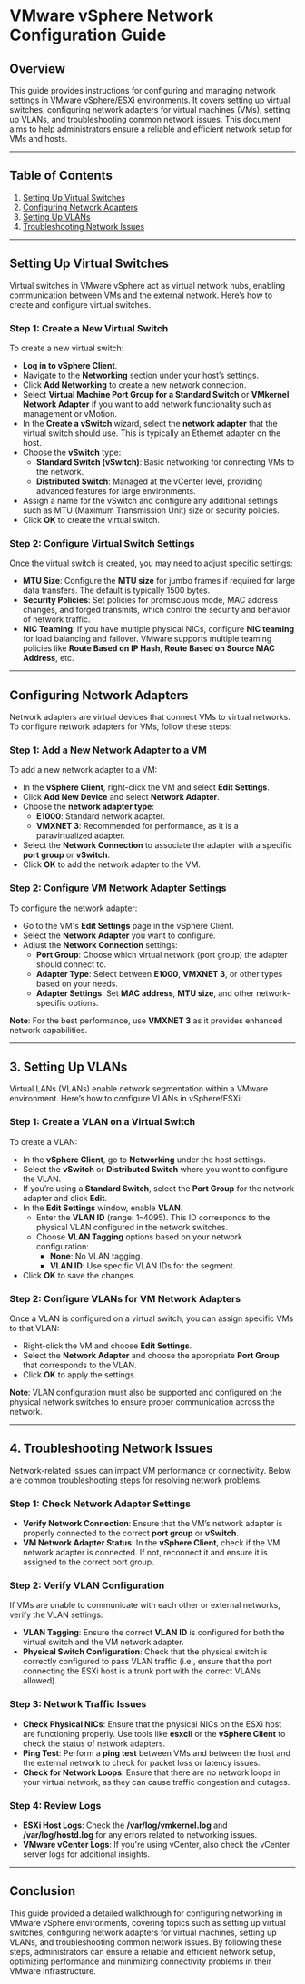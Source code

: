 # VMware vSphere Network Configuration Guide

## Overview
This guide provides instructions for configuring and managing network settings in VMware vSphere/ESXi environments. It covers setting up virtual switches, configuring network adapters for virtual machines (VMs), setting up VLANs, and troubleshooting common network issues. This document aims to help administrators ensure a reliable and efficient network setup for VMs and hosts.

---

## Table of Contents
1. [Setting Up Virtual Switches](#setting-up-virtual-switches)
2. [Configuring Network Adapters](#configuring-network-adapters)
3. [Setting Up VLANs](#setting-up-vlans)
4. [Troubleshooting Network Issues](#troubleshooting-network-issues)

---

## Setting Up Virtual Switches

Virtual switches in VMware vSphere act as virtual network hubs, enabling communication between VMs and the external network. Here’s how to create and configure virtual switches.

### Step 1: Create a New Virtual Switch

To create a new virtual switch:
- **Log in to vSphere Client**.
- Navigate to the **Networking** section under your host’s settings.
- Click **Add Networking** to create a new network connection.
- Select **Virtual Machine Port Group for a Standard Switch** or **VMkernel Network Adapter** if you want to add network functionality such as management or vMotion.
- In the **Create a vSwitch** wizard, select the **network adapter** that the virtual switch should use. This is typically an Ethernet adapter on the host.
- Choose the **vSwitch** type:
  - **Standard Switch (vSwitch)**: Basic networking for connecting VMs to the network.
  - **Distributed Switch**: Managed at the vCenter level, providing advanced features for large environments.
- Assign a name for the vSwitch and configure any additional settings such as MTU (Maximum Transmission Unit) size or security policies.
- Click **OK** to create the virtual switch.

### Step 2: Configure Virtual Switch Settings
Once the virtual switch is created, you may need to adjust specific settings:
- **MTU Size**: Configure the **MTU size** for jumbo frames if required for large data transfers. The default is typically 1500 bytes.
- **Security Policies**: Set policies for promiscuous mode, MAC address changes, and forged transmits, which control the security and behavior of network traffic.
- **NIC Teaming**: If you have multiple physical NICs, configure **NIC teaming** for load balancing and failover. VMware supports multiple teaming policies like **Route Based on IP Hash**, **Route Based on Source MAC Address**, etc.

---

## Configuring Network Adapters

Network adapters are virtual devices that connect VMs to virtual networks. To configure network adapters for VMs, follow these steps:

### Step 1: Add a New Network Adapter to a VM

To add a new network adapter to a VM:
- In the **vSphere Client**, right-click the VM and select **Edit Settings**.
- Click **Add New Device** and select **Network Adapter**.
- Choose the **network adapter type**:
  - **E1000**: Standard network adapter.
  - **VMXNET 3**: Recommended for performance, as it is a paravirtualized adapter.
- Select the **Network Connection** to associate the adapter with a specific **port group** or **vSwitch**.
- Click **OK** to add the network adapter to the VM.

### Step 2: Configure VM Network Adapter Settings

To configure the network adapter:
- Go to the VM's **Edit Settings** page in the vSphere Client.
- Select the **Network Adapter** you want to configure.
- Adjust the **Network Connection** settings:
  - **Port Group**: Choose which virtual network (port group) the adapter should connect to.
  - **Adapter Type**: Select between **E1000**, **VMXNET 3**, or other types based on your needs.
  - **Adapter Settings**: Set **MAC address**, **MTU size**, and other network-specific options.

**Note**: For the best performance, use **VMXNET 3** as it provides enhanced network capabilities.

---

## 3. Setting Up VLANs

Virtual LANs (VLANs) enable network segmentation within a VMware environment. Here’s how to configure VLANs in vSphere/ESXi:

### Step 1: Create a VLAN on a Virtual Switch

To create a VLAN:
- In the **vSphere Client**, go to **Networking** under the host settings.
- Select the **vSwitch** or **Distributed Switch** where you want to configure the VLAN.
- If you’re using a **Standard Switch**, select the **Port Group** for the network adapter and click **Edit**.
- In the **Edit Settings** window, enable **VLAN**.
  - Enter the **VLAN ID** (range: 1–4095). This ID corresponds to the physical VLAN configured in the network switches.
  - Choose **VLAN Tagging** options based on your network configuration:
    - **None**: No VLAN tagging.
    - **VLAN ID**: Use specific VLAN IDs for the segment.
- Click **OK** to save the changes.

### Step 2: Configure VLANs for VM Network Adapters

Once a VLAN is configured on a virtual switch, you can assign specific VMs to that VLAN:
- Right-click the VM and choose **Edit Settings**.
- Select the **Network Adapter** and choose the appropriate **Port Group** that corresponds to the VLAN.
- Click **OK** to apply the settings.

**Note**: VLAN configuration must also be supported and configured on the physical network switches to ensure proper communication across the network.

---

## 4. Troubleshooting Network Issues

Network-related issues can impact VM performance or connectivity. Below are common troubleshooting steps for resolving network problems.

### Step 1: Check Network Adapter Settings

- **Verify Network Connection**: Ensure that the VM’s network adapter is properly connected to the correct **port group** or **vSwitch**.
- **VM Network Adapter Status**: In the **vSphere Client**, check if the VM network adapter is connected. If not, reconnect it and ensure it is assigned to the correct port group.

### Step 2: Verify VLAN Configuration

If VMs are unable to communicate with each other or external networks, verify the VLAN settings:
- **VLAN Tagging**: Ensure the correct **VLAN ID** is configured for both the virtual switch and the VM network adapter.
- **Physical Switch Configuration**: Check that the physical switch is correctly configured to pass VLAN traffic (i.e., ensure that the port connecting the ESXi host is a trunk port with the correct VLANs allowed).

### Step 3: Network Traffic Issues

- **Check Physical NICs**: Ensure that the physical NICs on the ESXi host are functioning properly. Use tools like **esxcli** or the **vSphere Client** to check the status of network adapters.
- **Ping Test**: Perform a **ping test** between VMs and between the host and the external network to check for packet loss or latency issues.
- **Check for Network Loops**: Ensure that there are no network loops in your virtual network, as they can cause traffic congestion and outages.

### Step 4: Review Logs

- **ESXi Host Logs**: Check the **/var/log/vmkernel.log** and **/var/log/hostd.log** for any errors related to networking issues.
- **VMware vCenter Logs**: If you're using vCenter, also check the vCenter server logs for additional insights.

---

## Conclusion

This guide provided a detailed walkthrough for configuring networking in VMware vSphere environments, covering topics such as setting up virtual switches, configuring network adapters for virtual machines, setting up VLANs, and troubleshooting common network issues. By following these steps, administrators can ensure a reliable and efficient network setup, optimizing performance and minimizing connectivity problems in their VMware infrastructure.

